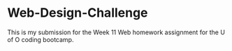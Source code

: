 # Web-Design-Challenge
This is my submission for the Week 11 Web homework assignment for the U of O coding bootcamp.
